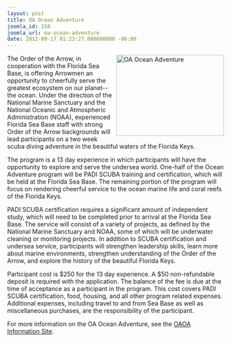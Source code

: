 ```yaml
---
layout: post
title: OA Ocean Adventure
joomla_id: 154
joomla_url: oa-ocean-adventure
date: 2012-09-17 01:23:27.000000000 -06:00
---
```

<p><img src="{{site.baseurl}}images/oaoa.jpg" alt="OA Ocean Adventure" align="right" border=0 width=250 height=188>The Order of the Arrow, in cooperation with the Florida Sea Base, is offering Arrowmen an opportunity to cheerfully serve the greatest ecosystem on our planet--the ocean. Under the direction of the National Marine Sanctuary and the National Oceanic and Atmospheric Administration (NOAA), experienced Florida Sea Base staff with strong Order of the Arrow backgrounds will lead participants on a two week scuba diving adventure in the beautiful waters of the Florida Keys.</p>
<p>The program is a 13 day experience in which participants will have the opportunity to explore and serve the undersea world. One-half of the Ocean Adventure program will be PADI SCUBA training and certification, which will be held at the Florida Sea Base. The remaining portion of the program will focus on rendering cheerful service to the ocean marine life and coral reefs of the Florida Keys.</p>
<p>PADI SCUBA certification requires a significant amount of independent study, which will need to be completed prior to arrival at the Florida Sea Base. The service will consist of a variety of projects, as defined by the National Marine Sanctuary and NOAA, some of which will be underwater cleaning or monitoring projects. In addition to SCUBA certification and undersea service, participants will strengthen leadership skills, learn more about marine environments, strengthen understanding of the Order of the Arrow, and explore the history of the beautiful Florida Keys.</p>
<p>Participant cost is $250 for the 13 day experience. A $50 non-refundable deposit is required with the application. The balance of the fee is due at the time of acceptance as a participant in the program. This cost covers PADI SCUBA certification, food, housing, and all other program related expenses. Additional expenses, including travel to and from Sea Base as well as miscellaneous purchases, are the responsibility of the participant.</p>
<p>For more information on the OA Ocean Adventure, see the <a href="http://adventure.oa-bsa.org/index.php?p=oaoa" target="_blank">OAOA
  Information Site</a>.</p>
